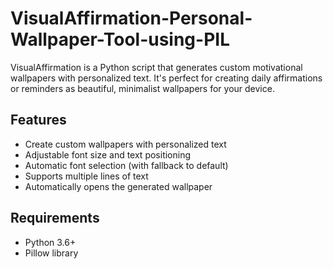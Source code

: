 # VisualAffirmation-Personal-Wallpaper-Tool-using-PIL
VisualAffirmation is a Python script that generates custom motivational wallpapers with personalized text. It's perfect for creating daily affirmations or reminders as beautiful, minimalist wallpapers for your device.

## Features

- Create custom wallpapers with personalized text
- Adjustable font size and text positioning
- Automatic font selection (with fallback to default)
- Supports multiple lines of text
- Automatically opens the generated wallpaper

## Requirements

- Python 3.6+
- Pillow library
